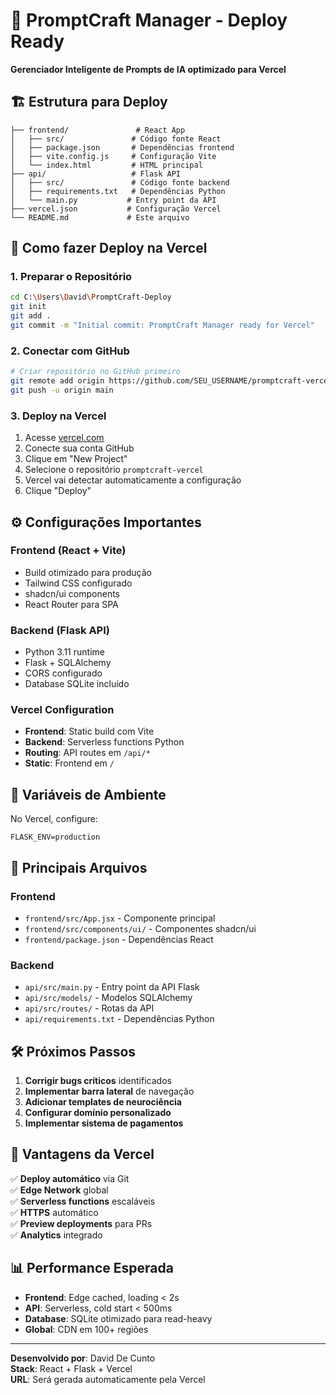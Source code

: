 # 🚀 PromptCraft Manager - Deploy Ready

**Gerenciador Inteligente de Prompts de IA optimizado para Vercel**

## 🏗️ Estrutura para Deploy

```
├── frontend/               # React App
│   ├── src/               # Código fonte React
│   ├── package.json       # Dependências frontend
│   ├── vite.config.js     # Configuração Vite
│   └── index.html         # HTML principal
├── api/                   # Flask API
│   ├── src/               # Código fonte backend
│   ├── requirements.txt   # Dependências Python
│   └── main.py           # Entry point da API
├── vercel.json           # Configuração Vercel
└── README.md             # Este arquivo
```

## 🚀 Como fazer Deploy na Vercel

### 1. Preparar o Repositório
```bash
cd C:\Users\David\PromptCraft-Deploy
git init
git add .
git commit -m "Initial commit: PromptCraft Manager ready for Vercel"
```

### 2. Conectar com GitHub
```bash
# Criar repositório no GitHub primeiro
git remote add origin https://github.com/SEU_USERNAME/promptcraft-vercel.git
git push -u origin main
```

### 3. Deploy na Vercel
1. Acesse [vercel.com](https://vercel.com)
2. Conecte sua conta GitHub
3. Clique em "New Project"
4. Selecione o repositório `promptcraft-vercel`
5. Vercel vai detectar automaticamente a configuração
6. Clique "Deploy"

## ⚙️ Configurações Importantes

### Frontend (React + Vite)
- Build otimizado para produção
- Tailwind CSS configurado
- shadcn/ui components
- React Router para SPA

### Backend (Flask API)
- Python 3.11 runtime
- Flask + SQLAlchemy
- CORS configurado
- Database SQLite incluído

### Vercel Configuration
- **Frontend**: Static build com Vite
- **Backend**: Serverless functions Python
- **Routing**: API routes em `/api/*`
- **Static**: Frontend em `/`

## 🔧 Variáveis de Ambiente

No Vercel, configure:
```
FLASK_ENV=production
```

## 📁 Principais Arquivos

### Frontend
- `frontend/src/App.jsx` - Componente principal
- `frontend/src/components/ui/` - Componentes shadcn/ui
- `frontend/package.json` - Dependências React

### Backend  
- `api/src/main.py` - Entry point da API Flask
- `api/src/models/` - Modelos SQLAlchemy
- `api/src/routes/` - Rotas da API
- `api/requirements.txt` - Dependências Python

## 🛠️ Próximos Passos

1. **Corrigir bugs críticos** identificados
2. **Implementar barra lateral** de navegação
3. **Adicionar templates de neurociência**
4. **Configurar domínio personalizado**
5. **Implementar sistema de pagamentos**

## 🌟 Vantagens da Vercel

✅ **Deploy automático** via Git  
✅ **Edge Network** global  
✅ **Serverless functions** escaláveis  
✅ **HTTPS** automático  
✅ **Preview deployments** para PRs  
✅ **Analytics** integrado  

## 📊 Performance Esperada

- **Frontend**: Edge cached, loading < 2s
- **API**: Serverless, cold start < 500ms
- **Database**: SQLite otimizado para read-heavy
- **Global**: CDN em 100+ regiões

---

**Desenvolvido por**: David De Cunto  
**Stack**: React + Flask + Vercel  
**URL**: Será gerada automaticamente pela Vercel